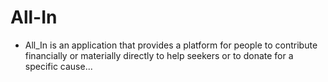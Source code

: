 # All-In
- All_In is an application that provides a platform for people to contribute financially or materially directly to help seekers or to donate for a specific cause...
